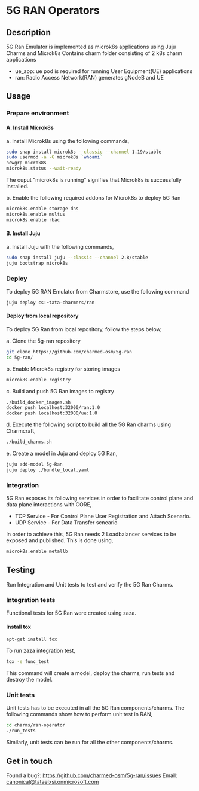 <!--
 Copyright 2020 Tata Elxsi

 Licensed under the Apache License, Version 2.0 (the "License"); you may
 not use this file except in compliance with the License. You may obtain
 a copy of the License at

         http://www.apache.org/licenses/LICENSE-2.0

 Unless required by applicable law or agreed to in writing, software
 distributed under the License is distributed on an "AS IS" BASIS, WITHOUT
 WARRANTIES OR CONDITIONS OF ANY KIND, either express or implied. See the
 License for the specific language governing permissions and limitations
 under the License.

 For those usages not covered by the Apache License, Version 2.0 please
 contact: canonical@tataelxsi.onmicrosoft.com

 To get in touch with the maintainers, please contact:
 canonical@tataelxsi.onmicrosoft.com
-->

# 5G RAN Operators

## Description

5G Ran Emulator is implemented as microk8s applications using Juju Charms and Microk8s
Contains charm folder consisting of 2 k8s charm applications

- ue_app: ue pod is required for running User Equipment(UE) applications
- ran: Radio Access Network(RAN) generates gNodeB and UE

## Usage

### Prepare environment

#### A. Install Microk8s

a. Install Microk8s using the following commands,

```bash
sudo snap install microk8s --classic --channel 1.19/stable
sudo usermod -a -G microk8s `whoami`
newgrp microk8s
microk8s.status --wait-ready
```

The ouput "microk8s is running" signifies that Microk8s is successfully installed.

b. Enable the following required addons for Microk8s to deploy 5G Ran

```bash
microk8s.enable storage dns
microk8s.enable multus
microk8s.enable rbac
```

#### B. Install Juju

a. Install Juju with the following commands,

```bash
sudo snap install juju --classic --channel 2.8/stable
juju bootstrap microk8s
```

### Deploy

To deploy 5G RAN Emulator from Charmstore, use the following command

```bash
juju deploy cs:~tata-charmers/ran
```

#### Deploy from local repository

To deploy 5G Ran from local repository, follow the steps below,

a. Clone the 5g-ran repository

```bash
git clone https://github.com/charmed-osm/5g-ran
cd 5g-ran/
```

b. Enable Microk8s registry for storing images

```bash
microk8s.enable registry
```

c. Build and push 5G Ran images to registry

```bash
./build_docker_images.sh
docker push localhost:32000/ran:1.0
docker push localhost:32000/ue:1.0
```

d. Execute the following script to build all the 5G Ran charms using Charmcraft,

```bash
./build_charms.sh
```

e. Create a model in Juju and deploy 5G Ran,

```bash
juju add-model 5g-Ran
juju deploy ./bundle_local.yaml
```

### Integration

5G Ran exposes its following services in order to facilitate control plane and
data plane interactions with CORE,

- TCP Service - For Control Plane User Registration and Attach Scenario.
- UDP Service - For Data Transfer scneario

In order to achieve this, 5G Ran needs 2 Loadbalancer services to be exposed
and published. This is done using,

```bash
microk8s.enable metallb
```

## Testing

Run Integration and Unit tests to test and verify the 5G Ran Charms.

### Integration tests

Functional tests for 5G Ran were created using zaza.

#### Install tox

```bash
apt-get install tox
```

To run zaza integration test,

```bash
tox -e func_test
```

This command will create a model, deploy the charms, run tests and destroy the
model.

### Unit tests

Unit tests has to be executed in all the 5G Ran components/charms.
The following commands show how to perform unit test in RAN,

```bash
cd charms/ran-operator
./run_tests
```

Similarly, unit tests can be run for all the other components/charms.

## Get in touch

Found a bug?: <https://github.com/charmed-osm/5g-ran/issues>
Email: canonical@tataelxsi.onmicrosoft.com
